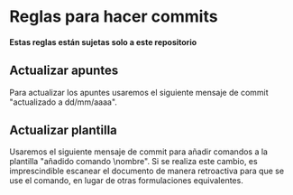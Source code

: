 # Reglas para hacer commits

#### Estas reglas están sujetas solo a este repositorio

## Actualizar apuntes
Para actualizar los apuntes usaremos el siguiente mensaje
de commit "actualizado a dd/mm/aaaa".

## Actualizar plantilla
Usaremos el siguiente mensaje de commit para añadir
comandos a la plantilla "añadido comando \nombre". Si se
realiza este cambio, es imprescindible escanear el
documento de manera retroactiva para que se use el comando,
en lugar de otras formulaciones equivalentes.
